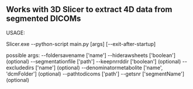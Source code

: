 ## Works with 3D Slicer to extract 4D data from segmented DICOMs

USAGE:

Slicer.exe --python-script main.py [args] [--exit-after-startup]

possible args:
--foldersavename ['name']
--hiderawsheets ['boolean'] (optional)
--segmentationfile ['path']
--keepnrrddir ['boolean'] (optional)
--excludedirs ['name'] (optional)
--denominatormetabolite ['name', 'dcmFolder'] (optional)
--pathtodicoms ['path']
--getsnr ['segmentName'] (optional)